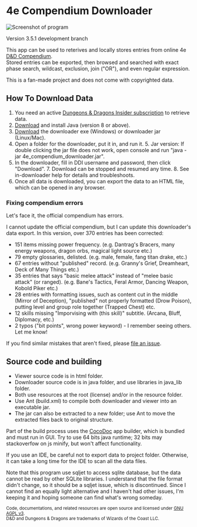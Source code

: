 # 4e Compendium Downloader #

![Screenshot of program](https://raw.githubusercontent.com/Sheep-y/trpg-dnd-4e-db/master/res/img/History%20-%20v3.5%20viewer.png)

Version 3.5.1 development branch

This app can be used to reterives and locally stores entries from online 4e [D&D Compendium](http://www.wizards.com/dndinsider/compendium/database.aspx).
 <br/>
Stored entries can be exported, then browsed and searched with exact phase search, wildcast, exclusion, join ("OR"), and even regular expression.

This is a fan-made project and does not come with copyrighted data.

## How To Download Data ##

1. You need an active [Dungeons & Dragons Insider subscription](http://ddi.wizards.com/) to retrieve data.
2. [Download](http://www.java.com/) and install Java (version 8 or above).
3. [Download](https://github.com/Sheep-y/trpg-dnd-4e-db/releases/) the downloader exe (Windows) or downloader jar (Linux/Mac).
4. Open a folder for the downloader, put it in, and run it.
   5. Jar version: If double clicking the jar file does not work, open console and run "java -jar 4e_compendium_downloader.jar".
6. In the downloader, fill in DDI username and password, then click "Download".
   7. Download can be stopped and resumed any time.
   8. See in-downloader help for details and troubleshoots.
9. Once all data is downloaded, you can export the data to an HTML file, which can be opened in any browser.

### Fixing compendium errors ###

Let's face it, the official compendium has errors.

I cannot update the official compendium, but I can update this downloader's data export.
In this version, over 370 entries has been corrected:

* 151 items missing power frequency. (e.g. Dantrag's Bracers, many energy weapons, dragon orbs, magical light source etc.)
* 79 empty glossaries, delisted. (e.g. male, female, fang titan drake, etc.)
* 67 entries without "published" record. (e.g. Granny's Grief, Dreamheart, Deck of Many Things etc.)
* 35 entries that says "basic melee attack" instead of "melee basic attack" (or ranged). (e.g. Bane's Tactics, Feral Armor, Dancing Weapon, Kobold Piker etc.)
* 28 entries with formatting issues, such as content cut in the middle (Mirror of Deception), "published" not properly formatted (Drow Poison), putting level and group role together (Trapped Chest) etc.
* 12 skills missing "Imporvising with (this skill)" subtitle. (Arcana, Bluff, Diplomacy, etc.)
* 2 typos ("bit points", wrong power keyword) - I remember seeing others. Let me know!

If you find similar mistakes that aren't fixed, please [file an issue](https://github.com/Sheep-y/trpg-dnd-4e-db/issues/).

## Source code and building ##

* Viewer source code is in html folder.
* Downloader source code is in java folder, and use libraries in java_lib folder.
* Both use resources at the root (license) and/or in the resource folder.
* Use Ant (build.xml) to compile both downloader and viewer into an executable jar.
* The jar can also be extracted to a new folder; use Ant to move the extracted files back to original structure.

Part of the build process uses the [CocoDoc](https://github.com/Sheep-y/CocoDoc/) app builder, which is bundled and must run in GUI.
Try to use 64 bits java runtime; 32 bits may stackoverfow on js minify, but won't affect functionality.

If you use an IDE, be careful not to export data to project folder.
Otherwise, it can take a long time for the IDE to scan all the data files.

Note that this program use sqljet to access sqlite database, but the data cannot be read by other SQLite libraries.
I understand that the file format didn't change, so it should be a sqljet issue, which is discontinued.
Since I cannot find an equally light alternative and I haven't had other issues, I'm keeping it and hoping someone can find what's wrong someday.

<small>
Code, documentations, and related resources are open source and licensed under <a href="https://www.gnu.org/licenses/agpl-3.0.en.html">GNU AGPL v3</a>. <br/>
D&D and Dungeons & Dragons are trademarks of Wizards of the Coast LLC.
</small>